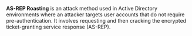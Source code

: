 **AS-REP Roasting** is an attack method used in Active Directory environments where an attacker targets user accounts that do not require pre-authentication. It involves requesting and then cracking the encrypted ticket-granting service response (AS-REP).

